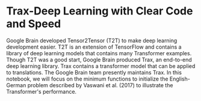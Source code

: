 # Trax-Deep Learning with Clear Code and Speed
Google Brain developed Tensor2Tensor (T2T) to make deep learning development easier. T2T is an extension of TensorFlow and contains a
library of deep learning models that contains many Transformer examples. Though T2T was a good start, Google Brain produced Trax, an end-to-end
deep learning library. Trax contains a transformer model that can be applied to translations. The Google Brain team presently maintains Trax.
In this notebook, we will focus on the minimum functions to initialize the English-German problem described by Vaswani et al. (2017) to illustrate the
Transformer's performance.
